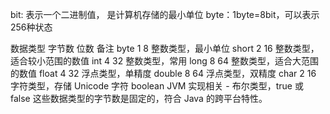 bit: 表示一个二进制值， 是计算机存储的最小单位
byte：1byte=8bit，可以表示256种状态


数据类型	字节数	位数	备注
byte	1	8	整数类型，最小单位
short	2	16	整数类型，适合较小范围的数值
int	    4	32	整数类型，常用
long	8	64	整数类型，适合大范围的数值
float	4	32	浮点类型，单精度
double	8	64	浮点类型，双精度
char	2	16	字符类型，存储 Unicode 字符
boolean	JVM 实现相关	-	布尔类型，true 或 false
这些数据类型的字节数是固定的，符合 Java 的跨平台特性。